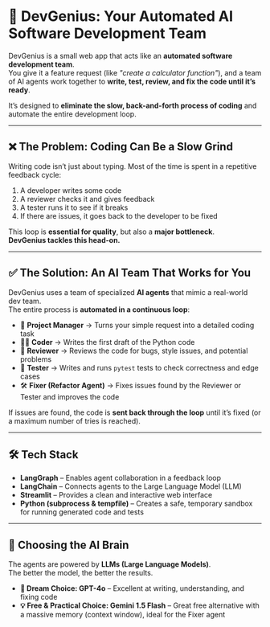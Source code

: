# 🚀 DevGenius: Your Automated AI Software Development Team

DevGenius is a small web app that acts like an **automated software development team**.  
You give it a feature request (like *"create a calculator function"*), and a team of AI agents work together to **write, test, review, and fix the code until it’s ready**.  

It’s designed to **eliminate the slow, back-and-forth process of coding** and automate the entire development loop.

---

## ❌ The Problem: Coding Can Be a Slow Grind
Writing code isn’t just about typing. Most of the time is spent in a repetitive feedback cycle:

1. A developer writes some code  
2. A reviewer checks it and gives feedback  
3. A tester runs it to see if it breaks  
4. If there are issues, it goes back to the developer to be fixed  

This loop is **essential for quality**, but also a **major bottleneck**.  
**DevGenius tackles this head-on.**

---

## ✅ The Solution: An AI Team That Works for You
DevGenius uses a team of specialized **AI agents** that mimic a real-world dev team.  
The entire process is **automated in a continuous loop**:

- 🤵 **Project Manager** → Turns your simple request into a detailed coding task  
- 👨‍💻 **Coder** → Writes the first draft of the Python code  
- 🧐 **Reviewer** → Reviews the code for bugs, style issues, and potential problems  
- 🧪 **Tester** → Writes and runs `pytest` tests to check correctness and edge cases  
- 🛠️ **Fixer (Refactor Agent)** → Fixes issues found by the Reviewer or Tester and improves the code  

If issues are found, the code is **sent back through the loop** until it’s fixed (or a maximum number of tries is reached).

---

## 🛠️ Tech Stack
- **LangGraph** – Enables agent collaboration in a feedback loop  
- **LangChain** – Connects agents to the Large Language Model (LLM)  
- **Streamlit** – Provides a clean and interactive web interface  
- **Python (subprocess & tempfile)** – Creates a safe, temporary sandbox for running generated code and tests  

---

## 🧠 Choosing the AI Brain
The agents are powered by **LLMs (Large Language Models)**.  
The better the model, the better the results.

- **🌟 Dream Choice: GPT-4o** – Excellent at writing, understanding, and fixing code  
- **💡 Free & Practical Choice: Gemini 1.5 Flash** – Great free alternative with a massive memory (context window), ideal for the Fixer agent  


